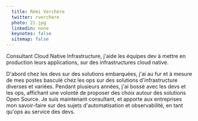 ```yaml
---
  title: Rémi Verchère
  twitter: rverchere
  photo: 21.jpg
  linkedin: none
  keynotes: false
  sitemap: false
---
```

Consultant Cloud Native Infrastructure, j'aide les équipes dev à mettre en production leurs applications, sur des infrastructures cloud native.

D'abord chez les devs sur des solutions embarquées, j'ai au fur et à mesure de mes postes basculé chez les ops sur des solutions d'infrastructure diverses et variées. Pendant plusieurs années, j'ai bossé avec les devs et les ops, affichant une volonté de proposer des choix autour des solutions Open Source.
Je suis maintenant consultant, et apporte aux entreprises mon savoir-faire sur des sujets d'automatisation et observabilité, en tant qu'ops au service des devs.
